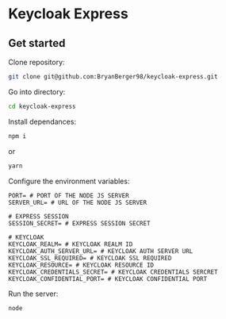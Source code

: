 # Keycloak Express

## Get started

Clone repository:

```bash
git clone git@github.com:BryanBerger98/keycloak-express.git
```

Go into directory:

```bash
cd keycloak-express
```

Install dependances:

```bash
npm i
```

or

```bash
yarn
```

Configure the environment variables:

```dosini
PORT= # PORT OF THE NODE JS SERVER
SERVER_URL= # URL OF THE NODE JS SERVER

# EXPRESS SESSION
SESSION_SECRET= # EXPRESS SESSION SECRET

# KEYCLOAK
KEYCLOAK_REALM= # KEYCLOAK REALM ID
KEYCLOAK_AUTH_SERVER_URL= # KEYCLOAK AUTH SERVER URL
KEYCLOAK_SSL_REQUIRED= # KEYCLOAK SSL REQUIRED
KEYCLOAK_RESOURCE= # KEYCLOAK RESOURCE ID
KEYCLOAK_CREDENTIALS_SECRET= # KEYCLOAK CREDENTIALS SERCRET
KEYCLOAK_CONFIDENTIAL_PORT= # KEYCLOAK CONFIDENTIAL PORT
```

Run the server:

```bash
node
```
